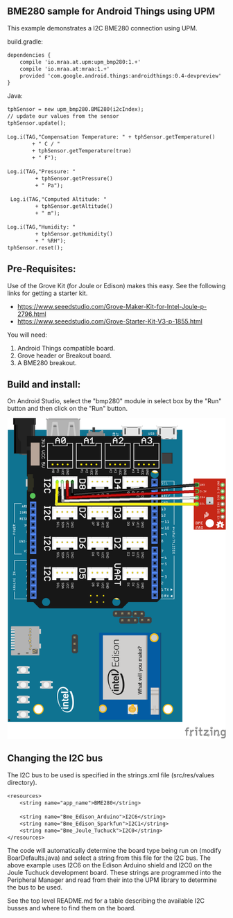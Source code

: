 BME280 sample for Android Things using UPM
------------------------------------------

This example demonstrates a I2C BME280 connection using UPM.

build.gradle:

   ````
   dependencies {
       compile 'io.mraa.at.upm:upm_bmp280:1.+'
       compile 'io.mraa.at:mraa:1.+'
       provided 'com.google.android.things:androidthings:0.4-devpreview'
   }
   ````
Java:
````
tphSensor = new upm_bmp280.BME280(i2cIndex);
// update our values from the sensor
tphSensor.update();

Log.i(TAG,"Compensation Temperature: " + tphSensor.getTemperature()
        + " C / "
        + tphSensor.getTemperature(true)
        + " F");

Log.i(TAG,"Pressure: "
         + tphSensor.getPressure()
         + " Pa");

 Log.i(TAG,"Computed Altitude: "
         + tphSensor.getAltitude()
         + " m");

Log.i(TAG,"Humidity: "
         + tphSensor.getHumidity()
         + " %RH");
tphSensor.reset();
````


Pre-Requisites:
---------------
Use of the Grove Kit (for Joule or Edison) makes this easy. See the following links for getting
a starter kit.

*  https://www.seeedstudio.com/Grove-Maker-Kit-for-Intel-Joule-p-2796.html
*  https://www.seeedstudio.com/Grove-Starter-Kit-V3-p-1855.html


You will need:

1. Android Things compatible board.
2. Grove header or Breakout board.
3. A BME280 breakout.


Build and install:
------------------

On Android Studio, select the "bmp280" module in select box by the "Run" button
and then click on the "Run" button.

![Schematics for Intel Edison](bme280.png)

Changing the I2C bus
--------------------


The I2C bus to be used is specified in the strings.xml file (src/res/values directory).

````
<resources>
    <string name="app_name">BME280</string>

    <string name="Bme_Edison_Arduino">I2C6</string>
    <string name="Bme_Edison_Sparkfun">I2C1</string>
    <string name="Bme_Joule_Tuchuck">I2C0</string>
</resources>
````


The code will automatically determine the board type being run on (modify BoarDefaults.java) and select a string from this file for the I2C bus.
The above example uses I2C6 on the Edison Arduino shield and I2C0 on the Joule Tuchuck
development board. These strings are programmed into the Peripheral Manager and read from their
into the UPM library to determine the bus to be used.

See the top level README.md for a table describing the available I2C busses and where to find them
on the board.